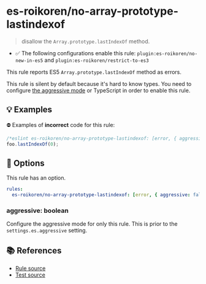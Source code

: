 # es-roikoren/no-array-prototype-lastindexof
> disallow the `Array.prototype.lastIndexOf` method.

- ✅ The following configurations enable this rule: `plugin:es-roikoren/no-new-in-es5` and `plugin:es-roikoren/restrict-to-es3`

This rule reports ES5 `Array.prototype.lastIndexOf` method as errors.

This rule is silent by default because it's hard to know types. You need to configure [the aggressive mode](../#the-aggressive-mode) or TypeScript in order to enable this rule.

## 💡 Examples

⛔ Examples of **incorrect** code for this rule:

```js
/*eslint es-roikoren/no-array-prototype-lastindexof: [error, { aggressive: true }] */
foo.lastIndexOf(0);
```

## 🔧 Options

This rule has an option.

```yml
rules:
  es-roikoren/no-array-prototype-lastindexof: [error, { aggressive: false }]
```

### aggressive: boolean

Configure the aggressive mode for only this rule.
This is prior to the `settings.es.aggressive` setting.

## 📚 References

- [Rule source](https://github.com/roikoren755/eslint-plugin-es/blob/v0.0.4/src/rules/no-array-prototype-lastindexof.ts)
- [Test source](https://github.com/roikoren755/eslint-plugin-es/blob/v0.0.4/tests/src/rules/no-array-prototype-lastindexof.ts)
